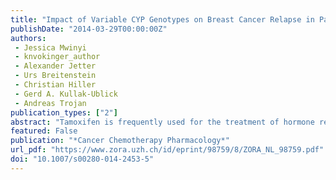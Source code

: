 ```yaml
---
title: "Impact of Variable CYP Genotypes on Breast Cancer Relapse in Patients Undergoing Adjuvant Tamoxifen Therapy"
publishDate: "2014-03-29T00:00:00Z"
authors: 
 - Jessica Mwinyi
 - knvokinger_author
 - Alexander Jetter
 - Urs Breitenstein
 - Christian Hiller
 - Gerd A. Kullak-Ublick
 - Andreas Trojan
publication_types: ["2"]
abstract: "Tamoxifen is frequently used for the treatment of hormone receptor positive breast cancer (BC). Mainly CYP2D6 is responsible for the transformation to therapeutically active metabolites, but CYP2C19, CYP2C9 and CYP2B6 also are involved. We investigated the impact of polymorphisms within the genes encoding these CYP enzymes on the relapse-free time (RFT) in patients with BC."
featured: False
publication: "*Cancer Chemotherapy Pharmacology*"
url_pdf: "https://www.zora.uzh.ch/id/eprint/98759/8/ZORA_NL_98759.pdf"
doi: "10.1007/s00280-014-2453-5"
---
```

